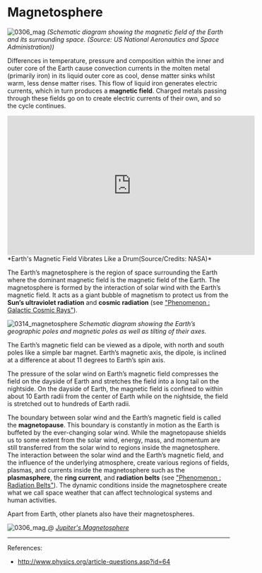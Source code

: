 # Magnetosphere

![0306_mag](./static/magnetosphere_en.png)
*(Schematic diagram showing the magnetic field of the Earth and its surrounding space. (Source: US National Aeronautics and Space Administration))*

Differences in temperature, pressure and composition within the inner and outer core of the Earth cause convection currents in the molten metal (primarily iron) in its liquid outer core as cool, dense matter sinks whilst warm, less dense matter rises.  This flow of liquid iron generates electric currents, which in turn produces a **magnetic field**.  Charged metals passing through these fields go on to create electric currents of their own, and so the cycle continues. 

<iframe width="560" height="315" src="https://www.youtube.com/embed/iVSD9x598jw" frameborder="0" allow="accelerometer; autoplay; encrypted-media; gyroscope; picture-in-picture" allowfullscreen></iframe>
*Earth's Magnetic Field Vibrates Like a Drum(Source/Credits: NASA)*

The Earth’s magnetosphere is the region of space surrounding the Earth where the dominant magnetic field is the magnetic field of the Earth. The magnetosphere is formed by the interaction of solar wind with the Earth’s magnetic field.  It acts as a giant bubble of magnetism to protect us from the **Sun’s ultraviolet radiation** and **cosmic radiation** (see ["Phenomenon : Galactic Cosmic Rays"](#/en/section/phenomena/galactic-cosmic-rays)).

![0314_magnetosphere](./static/earth_mag_en.png)
*Schematic diagram showing the Earth’s geographic poles and magnetic poles as well as tilting of their axes.*

The Earth’s magnetic field can be viewed as a dipole, with north and south poles like a simple bar magnet. Earth’s magnetic axis, the dipole, is inclined at a difference at about 11 degrees to Earth’s spin axis. 

The pressure of the solar wind on Earth’s magnetic field compresses the field on the dayside of Earth and stretches the field into a long tail on the nightside. On the dayside of Earth, the magnetic field is confined to within about 10 Earth radii from the center of Earth while on the nightside, the field is stretched out to hundreds of Earth radii.

The boundary between solar wind and the Earth’s magnetic field is called the **magnetopause**. This boundary is constantly in motion as the Earth is buffeted by the ever-changing solar wind. While the magnetopause shields us to some extent from the solar wind, energy, mass, and momentum are still transferred from the solar wind to regions inside the magnetosphere. The interaction between the solar wind and the Earth’s magnetic field, and the influence of the underlying atmosphere, create various regions of fields, plasmas, and currents inside the magnetosphere such as the **plasmasphere**, the **ring current**, and **radiation belts** (see ["Phenomenon : Radiation Belts"](#/en/section/phenomena/radiation-belt)). The dynamic conditions inside the magnetosphere create what we call space weather that can affect technological systems and human activities.

Apart from Earth, other planets also have their magnetospheres.

![0306_mag_@](./static/0306_mag_@.jpg)
*[Jupiter's Magnetosphere](http://planetaryexploration-net.planetpatriot.net/jupiter/io/jupiter%27s_magnetosphere.html)*

---

References:

- http://www.physics.org/article-questions.asp?id=64
